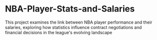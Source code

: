 # NBA-Player-Stats-and-Salaries
 This project examines the link between NBA player performance and their salaries, exploring how statistics influence contract negotiations and financial decisions in the league's evolving landscape
